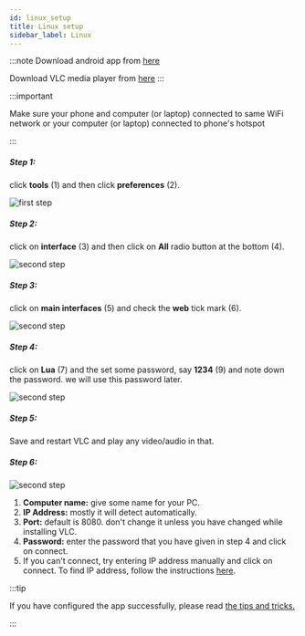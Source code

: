 ```yaml
---
id: linux_setup
title: Linux setup
sidebar_label: Linux
---
```


:::note
Download android app from  <a href="https://play.google.com/store/apps/details?id=tuple.me.vlcremote&hl=en_IN" target="_blank">here</a>

Download VLC media player from <a href="https://www.videolan.org/vlc/#download" target="_blank">here</a>
:::


:::important

Make sure your phone and computer (or laptop) connected to same WiFi network or your computer (or laptop) connected to phone's hotspot

:::

##### Step 1:
click __tools__ (1) and then click __preferences__ (2).

![first step](/img/one.jpg)

##### Step 2:
click on __interface__ (3) and then click on __All__ radio button at the bottom (4).

![second step](/img/two.jpg)

##### Step 3:

click on __main interfaces__ (5) and check the __web__ tick mark (6).

![second step](/img/three.jpg)

##### Step 4:

click on __Lua__ (7) and the set some password, say __1234__ (9) and note down the password. we will use this password later.

![second step](/img/four.jpg)


##### Step 5:

Save and restart VLC and play any video/audio in that.

##### Step 6:

![second step](/img/add_new_player.jpeg)

1. __Computer name:__ give some name for your PC.
2. __IP Address:__ mostly it will detect automatically.
3. __Port:__ default is 8080. don't change it unless you have changed while installing VLC.
4. __Password:__ enter the password that you have given in step 4 and click on connect.
5. If you can't connect, try entering IP address manually and click on connect. To find IP address, follow the instructions [here](find_ip_address.md#linux).

:::tip

If you have configured the app successfully, please read [the tips and tricks.](tips_and_tricks_menus.md)

:::